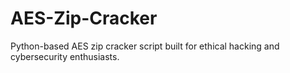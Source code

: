 # AES-Zip-Cracker
Python-based AES zip cracker script built for ethical hacking and cybersecurity enthusiasts.
